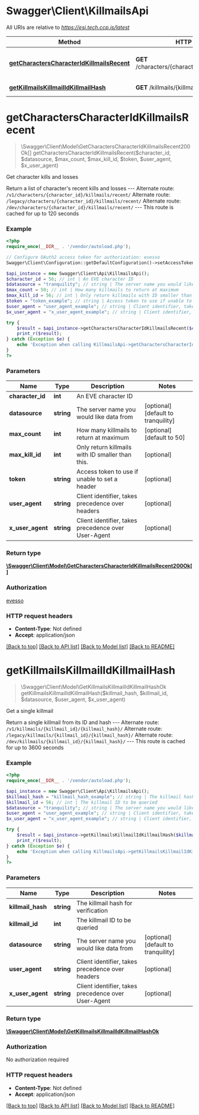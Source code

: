 # Swagger\Client\KillmailsApi

All URIs are relative to *https://esi.tech.ccp.is/latest*

Method | HTTP request | Description
------------- | ------------- | -------------
[**getCharactersCharacterIdKillmailsRecent**](KillmailsApi.md#getCharactersCharacterIdKillmailsRecent) | **GET** /characters/{character_id}/killmails/recent/ | Get character kills and losses
[**getKillmailsKillmailIdKillmailHash**](KillmailsApi.md#getKillmailsKillmailIdKillmailHash) | **GET** /killmails/{killmail_id}/{killmail_hash}/ | Get a single killmail


# **getCharactersCharacterIdKillmailsRecent**
> \Swagger\Client\Model\GetCharactersCharacterIdKillmailsRecent200Ok[] getCharactersCharacterIdKillmailsRecent($character_id, $datasource, $max_count, $max_kill_id, $token, $user_agent, $x_user_agent)

Get character kills and losses

Return a list of character's recent kills and losses  --- Alternate route: `/v1/characters/{character_id}/killmails/recent/`  Alternate route: `/legacy/characters/{character_id}/killmails/recent/`  Alternate route: `/dev/characters/{character_id}/killmails/recent/`  --- This route is cached for up to 120 seconds

### Example
```php
<?php
require_once(__DIR__ . '/vendor/autoload.php');

// Configure OAuth2 access token for authorization: evesso
Swagger\Client\Configuration::getDefaultConfiguration()->setAccessToken('YOUR_ACCESS_TOKEN');

$api_instance = new Swagger\Client\Api\KillmailsApi();
$character_id = 56; // int | An EVE character ID
$datasource = "tranquility"; // string | The server name you would like data from
$max_count = 50; // int | How many killmails to return at maximum
$max_kill_id = 56; // int | Only return killmails with ID smaller than this.
$token = "token_example"; // string | Access token to use if unable to set a header
$user_agent = "user_agent_example"; // string | Client identifier, takes precedence over headers
$x_user_agent = "x_user_agent_example"; // string | Client identifier, takes precedence over User-Agent

try {
    $result = $api_instance->getCharactersCharacterIdKillmailsRecent($character_id, $datasource, $max_count, $max_kill_id, $token, $user_agent, $x_user_agent);
    print_r($result);
} catch (Exception $e) {
    echo 'Exception when calling KillmailsApi->getCharactersCharacterIdKillmailsRecent: ', $e->getMessage(), PHP_EOL;
}
?>
```

### Parameters

Name | Type | Description  | Notes
------------- | ------------- | ------------- | -------------
 **character_id** | **int**| An EVE character ID |
 **datasource** | **string**| The server name you would like data from | [optional] [default to tranquility]
 **max_count** | **int**| How many killmails to return at maximum | [optional] [default to 50]
 **max_kill_id** | **int**| Only return killmails with ID smaller than this. | [optional]
 **token** | **string**| Access token to use if unable to set a header | [optional]
 **user_agent** | **string**| Client identifier, takes precedence over headers | [optional]
 **x_user_agent** | **string**| Client identifier, takes precedence over User-Agent | [optional]

### Return type

[**\Swagger\Client\Model\GetCharactersCharacterIdKillmailsRecent200Ok[]**](../Model/GetCharactersCharacterIdKillmailsRecent200Ok.md)

### Authorization

[evesso](../../README.md#evesso)

### HTTP request headers

 - **Content-Type**: Not defined
 - **Accept**: application/json

[[Back to top]](#) [[Back to API list]](../../README.md#documentation-for-api-endpoints) [[Back to Model list]](../../README.md#documentation-for-models) [[Back to README]](../../README.md)

# **getKillmailsKillmailIdKillmailHash**
> \Swagger\Client\Model\GetKillmailsKillmailIdKillmailHashOk getKillmailsKillmailIdKillmailHash($killmail_hash, $killmail_id, $datasource, $user_agent, $x_user_agent)

Get a single killmail

Return a single killmail from its ID and hash  --- Alternate route: `/v1/killmails/{killmail_id}/{killmail_hash}/`  Alternate route: `/legacy/killmails/{killmail_id}/{killmail_hash}/`  Alternate route: `/dev/killmails/{killmail_id}/{killmail_hash}/`  --- This route is cached for up to 3600 seconds

### Example
```php
<?php
require_once(__DIR__ . '/vendor/autoload.php');

$api_instance = new Swagger\Client\Api\KillmailsApi();
$killmail_hash = "killmail_hash_example"; // string | The killmail hash for verification
$killmail_id = 56; // int | The killmail ID to be queried
$datasource = "tranquility"; // string | The server name you would like data from
$user_agent = "user_agent_example"; // string | Client identifier, takes precedence over headers
$x_user_agent = "x_user_agent_example"; // string | Client identifier, takes precedence over User-Agent

try {
    $result = $api_instance->getKillmailsKillmailIdKillmailHash($killmail_hash, $killmail_id, $datasource, $user_agent, $x_user_agent);
    print_r($result);
} catch (Exception $e) {
    echo 'Exception when calling KillmailsApi->getKillmailsKillmailIdKillmailHash: ', $e->getMessage(), PHP_EOL;
}
?>
```

### Parameters

Name | Type | Description  | Notes
------------- | ------------- | ------------- | -------------
 **killmail_hash** | **string**| The killmail hash for verification |
 **killmail_id** | **int**| The killmail ID to be queried |
 **datasource** | **string**| The server name you would like data from | [optional] [default to tranquility]
 **user_agent** | **string**| Client identifier, takes precedence over headers | [optional]
 **x_user_agent** | **string**| Client identifier, takes precedence over User-Agent | [optional]

### Return type

[**\Swagger\Client\Model\GetKillmailsKillmailIdKillmailHashOk**](../Model/GetKillmailsKillmailIdKillmailHashOk.md)

### Authorization

No authorization required

### HTTP request headers

 - **Content-Type**: Not defined
 - **Accept**: application/json

[[Back to top]](#) [[Back to API list]](../../README.md#documentation-for-api-endpoints) [[Back to Model list]](../../README.md#documentation-for-models) [[Back to README]](../../README.md)

